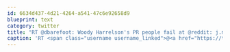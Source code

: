 ```yaml
---
id: 6634d437-4d21-4264-a541-47c6e92658d9
blueprint: text
category: twitter
title: "RT @dbarefoot: Woody Harrelson's PR people fail at @reddit: j.mp/zxq3Ur"
caption: 'RT <span class="username username_linked">@<a href="https://twitter.com/dbarefoot" title="Darren Barefoot">dbarefoot</a></span>: Woody Harrelson''s PR people fail at @reddit: <a href="http://j.mp/zxq3Ur" title="http://j.mp/zxq3Ur" class="link link_untco">j.mp/zxq3Ur</a>'
---
```


